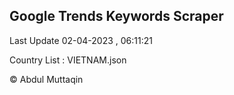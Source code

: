 

## Google Trends Keywords Scraper 
 
Last Update 02-04-2023 , 06:11:21

Country List :
VIETNAM.json



© Abdul Muttaqin 
